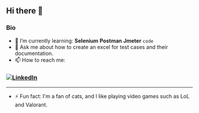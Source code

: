 ## Hi there 👋

### Bio

- 🌱 I’m currently learning: **Selenium** **Postman** **Jmeter** 
`code`
- 💬 Ask me about how to create an excel for test cases and their documentation.
- 📫 How to reach me:
 ###  [![LinkedIn](https://camo.githubusercontent.com/e8dbf62a04af86d46001864cd22338d8a8474486a0e976ec695580027c373c79/68747470733a2f2f696d672e736869656c64732e696f2f62616467652f6c696e6b6564696e2d2532333030373742352e7376673f267374796c653d666f722d7468652d6261646765266c6f676f3d6c696e6b6564696e266c6f676f436f6c6f723d7768697465)](https://www.linkedin.com/in/lucia-chamorro/)
---
- ⚡️ Fun fact: I'm a fan of cats, and I like playing video games such as LoL and Valorant.
